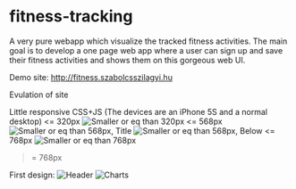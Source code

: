 # fitness-tracking
A very pure webapp which visualize the tracked fitness activities.
The main goal is to develop a one page web app where a user can sign up and save their fitness activities and shows them on this gorgeous web UI.

Demo site: http://fitness.szabolcsszilagyi.hu

Evulation of site

Little responsive CSS+JS (The devices are an iPhone 5S and a normal desktop)
<= 320px
![Smaller or eq than 320px](https://cloud.githubusercontent.com/assets/1894992/6545268/d919b6d6-c57e-11e4-818e-8fb8912b8688.PNG)
<= 568px
![Smaller or eq than 568px, Title](https://cloud.githubusercontent.com/assets/1894992/6545269/f657049c-c57e-11e4-8e22-fd080481f4b7.PNG)
![Smaller or eq than 568px, Below](https://cloud.githubusercontent.com/assets/1894992/6545270/1b68e2be-c57f-11e4-83e5-740bf8b04e63.PNG)
<= 768px
![Smaller or eq than 768px](https://cloud.githubusercontent.com/assets/1894992/6545275/3decd6ba-c57f-11e4-9d8a-c0830e98732c.png)
>= 768px


First design:
![Header](https://cloud.githubusercontent.com/assets/1894992/6541519/200b3b6c-c4d7-11e4-8824-892d1a3ffa46.png "Header")
![Charts](https://cloud.githubusercontent.com/assets/1894992/6541518/f91146e6-c4d6-11e4-8dd2-8733c419edfb.png "Charts")
